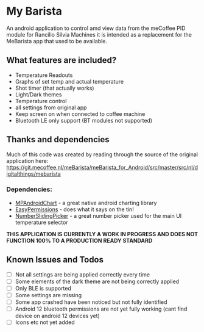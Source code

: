 # My Barista

An android application to control amd view data from the meCoffee PID module for Rancilio Silvia Machines
it is intended as a replacement for the MeBarista app that used to be available.

## What features are included?

 * Temperature Readouts
 * Graphs of set temp and actual temperature
 * Shot timer (that actually works)
 * Light/Dark themes
 * Temperature control
 * all settings from original app
 * Keep screen on when connected to coffee machine
 * Bluetooth LE only support (BT modules not supported)

## Thanks and dependencies
Much of this code was created by reading through the source of the original application here: https://git.mecoffee.nl/meBarista/meBarista_for_Android/src/master/src/nl/digitalthings/mebarista

### Dependencies:
 * [MPAndroidChart](https://github.com/PhilJay/MPAndroidChart) - a great native android charting library
 * [EasyPermissions](https://github.com/googlesamples/easypermissions) - does what it says on the tin!
 * [NumberSlidingPicker](https://github.com/sephiroth74/NumberSlidingPicker) - a great number picker used for the main UI temperature selector

**THIS APPLICATION IS CURRENTLY A WORK IN PROGRESS AND DOES NOT FUNCTION 100% TO A PRODUCTION READY STANDARD**

## Known Issues and Todos
 - [ ] Not all settings are being applied correctly every time
 - [ ] Some elements of the dark theme are not being correctly applied
 - [ ] Only BLE is supported
 - [ ] Some settings are missing
 - [ ] Some app crashed have been noticed but not fully identified
 - [ ] Android 12 bluetooth permissions are not yet fully working (cant find device on android 12 devices yet)
 - [ ] Icons etc not yet added